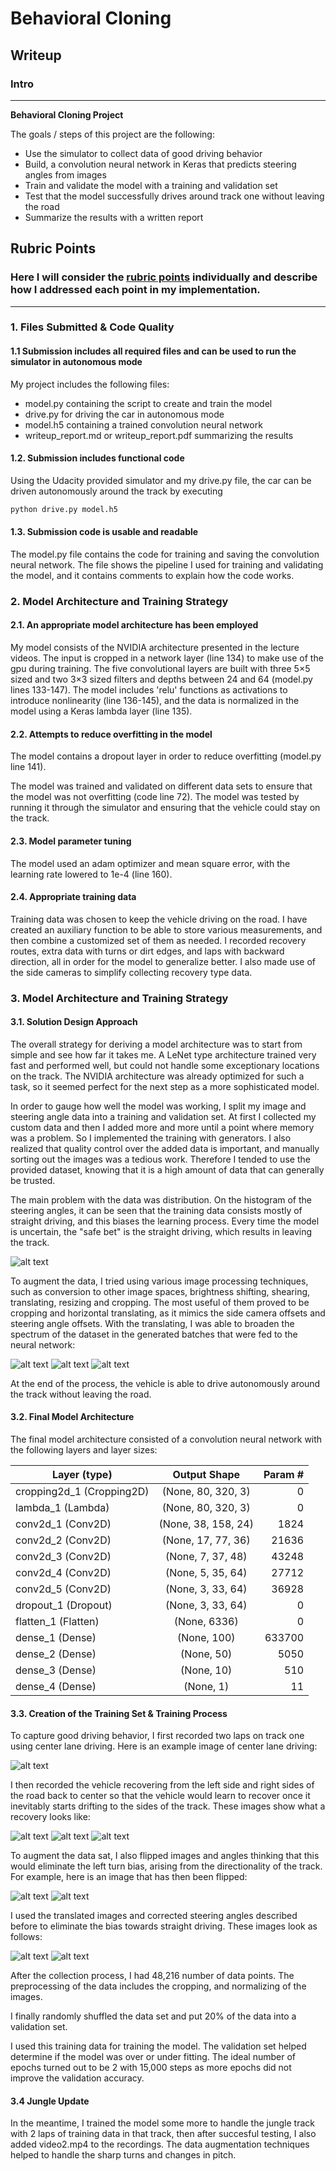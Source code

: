 # **Behavioral Cloning** 

## Writeup

### Intro
---

**Behavioral Cloning Project**

The goals / steps of this project are the following:
* Use the simulator to collect data of good driving behavior
* Build, a convolution neural network in Keras that predicts steering angles from images
* Train and validate the model with a training and validation set
* Test that the model successfully drives around track one without leaving the road
* Summarize the results with a written report

[//]: # (Image References)

[image1]: ./examples/data_hist.png "Steering Angle Histogram"
[image2]: ./examples/batch_hist_01.png "Batch Histogram 1"
[image3]: ./examples/batch_hist_02.png "Batch Histogram 2"
[image4]: ./examples/batch_hist_03.png "Batch Histogram 3"
[image5]: ./examples/model.png "Model Architecture"
[image6]: ./examples/center1.jpg "Center Driving"
[image7]: ./examples/recovery1.jpg "Recovery Driving 1"
[image8]: ./examples/recovery2.jpg "Recovery Driving 2"
[image9]: ./examples/recovery3.jpg "Recovery Driving 3"
[image10]: ./examples/flip1.jpg "Not-Flipped Image"
[image11]: ./examples/flip2.jpg "Flipped Image"
[image12]: ./examples/translate1.jpg "Translated Image 1"
[image13]: ./examples/translate2.jpg "Translated Image 2"

## Rubric Points
### Here I will consider the [rubric points](https://review.udacity.com/#!/rubrics/432/view) individually and describe how I addressed each point in my implementation.  

---
### 1. Files Submitted & Code Quality

#### 1.1 Submission includes all required files and can be used to run the simulator in autonomous mode
My project includes the following files:
* model.py containing the script to create and train the model
* drive.py for driving the car in autonomous mode
* model.h5 containing a trained convolution neural network 
* writeup_report.md or writeup_report.pdf summarizing the results

#### 1.2. Submission includes functional code
Using the Udacity provided simulator and my drive.py file, the car can be driven autonomously around the track by executing 
```sh
python drive.py model.h5
```

#### 1.3. Submission code is usable and readable
The model.py file contains the code for training and saving the convolution neural network. The file shows the pipeline I used for training and validating the model, and it contains comments to explain how the code works.

### 2. Model Architecture and Training Strategy

#### 2.1. An appropriate model architecture has been employed
My model consists of the NVIDIA architecture presented in the lecture videos. The input is cropped in a network layer (line 134) to make use of the gpu during training. The five convolutional layers are built with three 5×5 sized and two 3×3 sized filters and depths between 24 and 64 (model.py lines 133-147). The model includes 'relu' functions as activations to introduce nonlinearity (line 136-145), and the data is normalized in the model using a Keras lambda layer (line 135).

#### 2.2. Attempts to reduce overfitting in the model
The model contains a dropout layer in order to reduce overfitting (model.py line 141). 

The model was trained and validated on different data sets to ensure that the model was not overfitting (code line 72). The model was tested by running it through the simulator and ensuring that the vehicle could stay on the track.

#### 2.3. Model parameter tuning
The model used an adam optimizer and mean square error, with the learning rate lowered to 1e-4 (line 160). 

#### 2.4. Appropriate training data
Training data was chosen to keep the vehicle driving on the road. I have created an auxiliary function to be able to store various measurements, and then combine a customized set of them as needed. I recorded recovery routes, extra data with turns or dirt edges, and laps with backward direction, all in order for the model to generalize better. I also made use of the side cameras to simplify collecting recovery type data.

### 3. Model Architecture and Training Strategy

#### 3.1. Solution Design Approach
The overall strategy for deriving a model architecture was to start from simple and see how far it takes me. A LeNet type architecture trained very fast and performed well, but could not handle some exceptionary locations on the track. The NVIDIA architecture was already optimized for such a task, so it seemed perfect for the next step as a more sophisticated model.

In order to gauge how well the model was working, I split my image and steering angle data into a training and validation set. At first I collected my custom data and then I added more and more until a point where memory was a problem. So I implemented the training with generators. I also realized that quality control over the added data is important, and manually sorting out the images was a tedious work. Therefore I tended to use the provided dataset, knowing that it is a high amount of data that can generally be trusted.

The main problem with the data was distribution. On the histogram of the steering angles, it can be seen that the training data consists mostly of straight driving, and this biases the learning process. Every time the model is uncertain, the "safe bet" is the straight driving, which results in leaving the track.

![alt text][image1]

To augment the data, I tried using various image processing techniques, such as conversion to other image spaces, brightness shifting, shearing, translating, resizing and cropping. The most useful of them proved to be cropping and horizontal translating, as it mimics the side camera offsets and steering angle offsets. With the translating, I was able to broaden the spectrum of the dataset in the generated batches that were fed to the neural network:

![alt text][image2]
![alt text][image3]
![alt text][image4]

At the end of the process, the vehicle is able to drive autonomously around the track without leaving the road.

#### 3.2. Final Model Architecture

The final model architecture consisted of a convolution neural network with the following layers and layer sizes:

| Layer (type)                | Output Shape             | Param #  |
| --------------------------- |:------------------------:| --------:|
| cropping2d_1 (Cropping2D)   | (None, 80, 320, 3)       | 0        |
| lambda_1 (Lambda)           | (None, 80, 320, 3)       | 0        |
| conv2d_1 (Conv2D)           | (None, 38, 158, 24)      | 1824     |
| conv2d_2 (Conv2D)           | (None, 17, 77, 36)       | 21636    |
| conv2d_3 (Conv2D)           | (None, 7, 37, 48)        | 43248    |
| conv2d_4 (Conv2D)           | (None, 5, 35, 64)        | 27712    |
| conv2d_5 (Conv2D)           | (None, 3, 33, 64)        | 36928    |
| dropout_1 (Dropout)         | (None, 3, 33, 64)        | 0        |
| flatten_1 (Flatten)         | (None, 6336)             | 0        |
| dense_1 (Dense)             | (None, 100)              | 633700   |
| dense_2 (Dense)             | (None, 50)               | 5050     |
| dense_3 (Dense)             | (None, 10)               | 510      |
| dense_4 (Dense)             | (None, 1)                | 11       |

#### 3.3. Creation of the Training Set & Training Process
To capture good driving behavior, I first recorded two laps on track one using center lane driving. Here is an example image of center lane driving:

![alt text][image6]

I then recorded the vehicle recovering from the left side and right sides of the road back to center so that the vehicle would learn to recover once it inevitably starts drifting to the sides of the track. These images show what a recovery looks like:

![alt text][image7]
![alt text][image8]
![alt text][image9]

To augment the data sat, I also flipped images and angles thinking that this would eliminate the left turn bias, arising from the directionality of the track. For example, here is an image that has then been flipped:

![alt text][image10]
![alt text][image11]

I used the translated images and corrected steering angles described before to eliminate the bias towards straight driving. These images look as follows: 

![alt text][image12]
![alt text][image13]

After the collection process, I had 48,216 number of data points. The preprocessing of the data includes the cropping, and normalizing of the images.

I finally randomly shuffled the data set and put 20% of the data into a validation set. 

I used this training data for training the model. The validation set helped determine if the model was over or under fitting. The ideal number of epochs turned out to be 2 with 15,000 steps as more epochs did not improve the validation accuracy.

#### 3.4 Jungle Update
In the meantime, I trained the model some more to handle the jungle track with 2 laps of training data in that track, then after succesful testing, I also added video2.mp4 to the recordings. The data augmentation techniques helped to handle the sharp turns and changes in pitch. 
